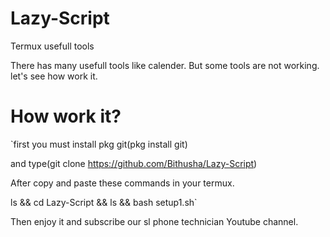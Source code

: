 # Lazy-Script
Termux usefull tools

There has many usefull tools like calender.
But some tools are not working.
let's see how work it.

# How work it?
`first you must install pkg git(pkg install git)

and type(git clone https://github.com/Bithusha/Lazy-Script)

After copy and paste these commands in your termux.

ls && cd Lazy-Script && ls && bash setup1.sh`

Then enjoy it and subscribe our sl phone technician
Youtube channel.

